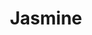 ---
git: https://github.com/jasmine/jasmine
guide: https://github.com/jasmine/jasmine.github.io/tree/master/images
logohandle: jasmine
sort: jasmine
title: Jasmine
website: https://jasmine.github.io/
---